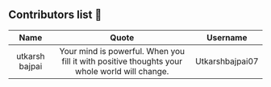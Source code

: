 ## Contributors list 📝

| Name | Quote | Username |
|:------:|:--------:|:---------:|
utkarsh bajpai| Your mind is powerful. When you fill it with positive thoughts your whole world will change. |Utkarshbajpai07
